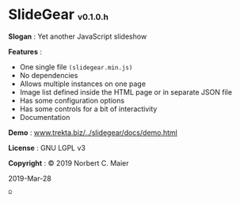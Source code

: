 ﻿# SlideGear <sup><sub><sub>v0.1.0.h</sub></sub></sup>

**Slogan** : Yet another JavaScript slideshow

**Features** :
- One single file `(slidegear.min.js)`
- No dependencies
- Allows multiple instances on one page
- Image list defined inside the HTML page or in separate JSON file
- Has some configuration options
- Has some controls for a bit of interactivity
- Documentation

**Demo** : <a href="http://www.trekta.biz/svn/slidegeardev/trunk/slidegear/docs/demo.html" target="_blank">www.trekta.biz/../slidegear/docs/demo.html</a>

**License** : GNU LGPL v3

**Copyright** : © 2019 Norbert C. Maier

2019-Mar-28

<sup><sub>Ω</sub></sup><!-- file 20190106°0132 -->
